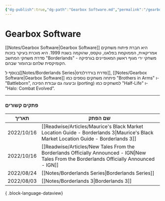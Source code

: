 ```yaml
---
{"dg-publish":true,"dg-path":"Gearbox Software.md","permalink":"/gearbox-software/","contentClasses":"rtl"}
---
```




# Gearbox Software
[[Notes/Gearbox Software\|Gearbox Software]] היא חברת פיתוח משחקים אמריקאית, הממוקמת בפלאנו, טקסס, שהוקמה בשנת 1999. היא מוכרת בעיקר בזכות סדרת משחקי המחשב "Borderlands" - משחקי ירי מגוף ראשון המאופיינים בגרפיקה הקומיקסית שלהם ובהומור שבהם.

בנוסף ל[[Notes/Borderlands Series\|סדרת בורדרלנדס]], [[Notes/Gearbox Software\|Gearbox Software]] פיתחה משחקים נוספים כמו "Brothers in Arms" ו-"Battleborn", וביצעה גם עבודת הפיכה (porting) למשחקים כמו "Half-Life" ו-"Halo: Combat Evolved".


 --- 

### פתקים קשורים
| תאריך      | שם הפתק                                                                                                                                       |
| ---------- | --------------------------------------------------------------------------------------------------------------------------------------------- |
| 2022/10/16 | [[Readwise/Articles/Maurice's Black Market Location Guide - Borderlands 3\|Maurice's Black Market Location Guide - Borderlands 3]]         |
| 2022/10/16 | [[Readwise/Articles/New Tales From the Borderlands Officially Announced - IGN\|New Tales From the Borderlands Officially Announced - IGN]] |
| 2022/08/24 | [[Notes/Borderlands Series\|Borderlands Series]]                                                                                           |
| 2022/08/03 | [[Notes/Borderlands 3\|Borderlands 3]]                                                                                                     |

{ .block-language-dataview}
 